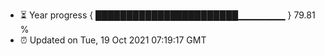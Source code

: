 - ⏳ Year progress { ███████████████████████▁▁▁▁▁▁▁ } 79.81 %
- ⏰ Updated on Tue, 19 Oct 2021 07:19:17 GMT

